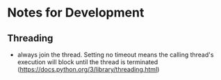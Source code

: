 # Notes for Development

## Threading

- always join the thread. Setting no timeout means the calling thread's execution will block until the thread is terminated (https://docs.python.org/3/library/threading.html)